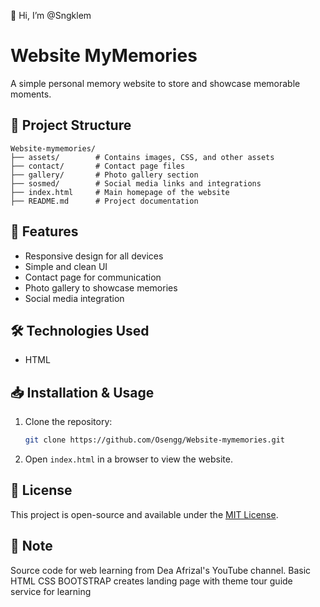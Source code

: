 👋 Hi, I’m @Sngklem  
# Website MyMemories

A simple personal memory website to store and showcase memorable moments.

## 📂 Project Structure

```
Website-mymemories/
├── assets/        # Contains images, CSS, and other assets
├── contact/       # Contact page files
├── gallery/       # Photo gallery section
├── sosmed/        # Social media links and integrations
├── index.html     # Main homepage of the website
├── README.md      # Project documentation
```

## 🚀 Features
- Responsive design for all devices
- Simple and clean UI
- Contact page for communication
- Photo gallery to showcase memories
- Social media integration

## 🛠️ Technologies Used
- HTML

## 📥 Installation & Usage
1. Clone the repository:
   ```sh
   git clone https://github.com/Osengg/Website-mymemories.git
   ```
2. Open `index.html` in a browser to view the website.

## 📄 License
This project is open-source and available under the [MIT License](LICENSE).


## 📜 Note
Source code for web learning from Dea Afrizal's YouTube channel. Basic HTML CSS BOOTSTRAP creates landing page with theme tour guide service for learning
